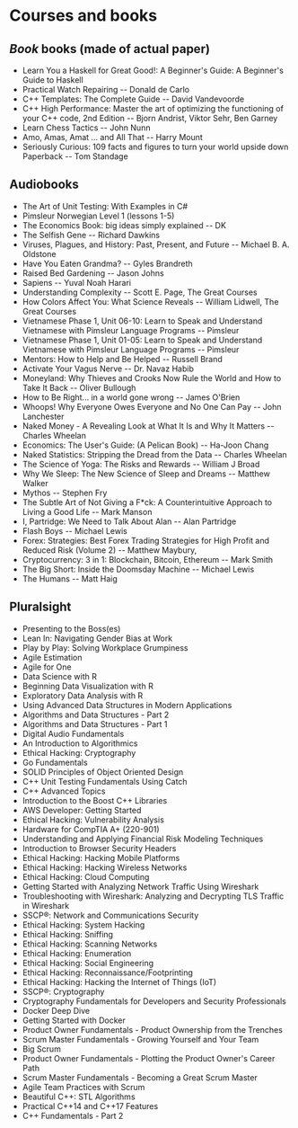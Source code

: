 # Courses and books

## _Book_ books (made of actual paper)

- Learn You a Haskell for Great Good!: A Beginner's Guide: A Beginner's Guide to Haskell
- Practical Watch Repairing -- Donald de Carlo
- C++ Templates: The Complete Guide -- David Vandevoorde
- C++ High Performance: Master the art of optimizing the functioning of your C++ code, 2nd Edition -- Bjorn Andrist, Viktor Sehr, Ben Garney
- Learn Chess Tactics -- John Nunn
- Amo, Amas, Amat ... and All That -- Harry Mount
- Seriously Curious: 109 facts and figures to turn your world upside down Paperback -- Tom Standage

## Audiobooks
- The Art of Unit Testing: With Examples in C#
- Pimsleur Norwegian Level 1 (lessons 1-5)
- The Economics Book: big ideas simply explained -- DK
- The Selfish Gene -- Richard Dawkins
- Viruses, Plagues, and History: Past, Present, and Future -- Michael B. A. Oldstone
- Have You Eaten Grandma? -- Gyles Brandreth
- Raised Bed Gardening -- Jason Johns
- Sapiens -- Yuval Noah Harari
- Understanding Complexity -- Scott E. Page, The Great Courses
- How Colors Affect You: What Science Reveals -- William Lidwell, The Great Courses
- Vietnamese Phase 1, Unit 06-10: Learn to Speak and Understand Vietnamese with Pimsleur Language Programs -- Pimsleur
- Vietnamese Phase 1, Unit 01-05: Learn to Speak and Understand Vietnamese with Pimsleur Language Programs -- Pimsleur
- Mentors: How to Help and Be Helped -- Russell Brand
- Activate Your Vagus Nerve -- Dr. Navaz Habib
- Moneyland: Why Thieves and Crooks Now Rule the World and How to Take It Back -- Oliver Bullough
- How to Be Right... in a world gone wrong -- James O'Brien
- Whoops! Why Everyone Owes Everyone and No One Can Pay -- John Lanchester
- Naked Money - A Revealing Look at What It Is and Why It Matters -- Charles Wheelan
- Economics: The User's Guide: (A Pelican Book) -- Ha-Joon Chang
- Naked Statistics: Stripping the Dread from the Data -- Charles Wheelan
- The Science of Yoga: The Risks and Rewards -- William J Broad
- Why We Sleep: The New Science of Sleep and Dreams -- Matthew Walker
- Mythos -- Stephen Fry
- The Subtle Art of Not Giving a F\*ck: A Counterintuitive Approach to Living a Good Life -- Mark Manson
- I, Partridge: We Need to Talk About Alan -- Alan Partridge
- Flash Boys -- Michael Lewis
- Forex: Strategies: Best Forex Trading Strategies for High Profit and Reduced Risk (Volume 2) -- Matthew Maybury,
- Cryptocurrency: 3 in 1: Blockchain, Bitcoin, Ethereum -- Mark Smith
- The Big Short: Inside the Doomsday Machine -- Michael Lewis
- The Humans -- Matt Haig

## Pluralsight
- Presenting to the Boss(es)
- Lean In: Navigating Gender Bias at Work
- Play by Play: Solving Workplace Grumpiness
- Agile Estimation
- Agile for One
- Data Science with R
- Beginning Data Visualization with R
- Exploratory Data Analysis with R
- Using Advanced Data Structures in Modern Applications
- Algorithms and Data Structures - Part 2
- Algorithms and Data Structures - Part 1
- Digital Audio Fundamentals
- An Introduction to Algorithmics
- Ethical Hacking: Cryptography
- Go Fundamentals
- SOLID Principles of Object Oriented Design
- C++ Unit Testing Fundamentals Using Catch
- C++ Advanced Topics
- Introduction to the Boost C++ Libraries
- AWS Developer: Getting Started
- Ethical Hacking: Vulnerability Analysis
- Hardware for CompTIA A+ (220-901)
- Understanding and Applying Financial Risk Modeling Techniques
- Introduction to Browser Security Headers
- Ethical Hacking: Hacking Mobile Platforms
- Ethical Hacking: Hacking Wireless Networks
- Ethical Hacking: Cloud Computing
- Getting Started with Analyzing Network Traffic Using Wireshark
- Troubleshooting with Wireshark: Analyzing and Decrypting TLS Traffic in Wireshark
- SSCP®: Network and Communications Security
- Ethical Hacking: System Hacking
- Ethical Hacking: Sniffing
- Ethical Hacking: Scanning Networks
- Ethical Hacking: Enumeration
- Ethical Hacking: Social Engineering
- Ethical Hacking: Reconnaissance/Footprinting
- Ethical Hacking: Hacking the Internet of Things (IoT)
- SSCP®: Cryptography
- Cryptography Fundamentals for Developers and Security Professionals
- Docker Deep Dive
- Getting Started with Docker
- Product Owner Fundamentals - Product Ownership from the Trenches
- Scrum Master Fundamentals - Growing Yourself and Your Team
- Big Scrum
- Product Owner Fundamentals - Plotting the Product Owner's Career Path
- Scrum Master Fundamentals - Becoming a Great Scrum Master
- Agile Team Practices with Scrum
- Beautiful C++: STL Algorithms
- Practical C++14 and C++17 Features
- C++ Fundamentals - Part 2

